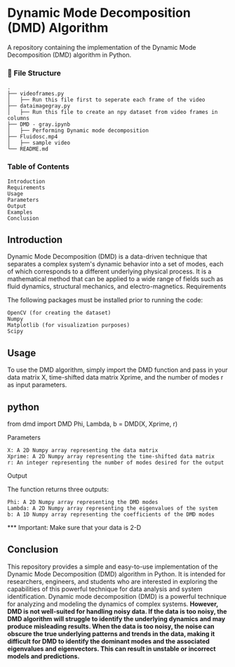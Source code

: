 # Dynamic Mode Decomposition (DMD) Algorithm

A repository containing the implementation of the Dynamic Mode Decomposition (DMD) algorithm in Python.

###  :file_folder: File Structure

```
.
├── videoframes.py
│   ├── Run this file first to seperate each frame of the video
├── dataimagegray.py
│   ├── Run this file to create an npy dataset from video frames in columns
├── DMD - gray.ipynb
│   ├── Performing Dynamic mode decomposition
├── Fluidosc.mp4
│   ├── sample video
└── README.md
```

### Table of Contents

    Introduction
    Requirements
    Usage
    Parameters
    Output
    Examples
    Conclusion

## Introduction

Dynamic Mode Decomposition (DMD) is a data-driven technique that separates a complex system's dynamic behavior into a set of modes, each of which corresponds to a different underlying physical process. It is a mathematical method that can be applied to a wide range of fields such as fluid dynamics, structural mechanics, and electro-magnetics.
Requirements

The following packages must be installed prior to running the code:

    OpenCV (for creating the dataset)
    Numpy
    Matplotlib (for visualization purposes)
    Scipy
    
## Usage

To use the DMD algorithm, simply import the DMD function and pass in your data matrix X, time-shifted data matrix Xprime, and the number of modes r as input parameters.

## python

from dmd import DMD
Phi, Lambda, b = DMD(X, Xprime, r)

Parameters

    X: A 2D Numpy array representing the data matrix
    Xprime: A 2D Numpy array representing the time-shifted data matrix
    r: An integer representing the number of modes desired for the output

Output

The function returns three outputs:

    Phi: A 2D Numpy array representing the DMD modes
    Lambda: A 2D Numpy array representing the eigenvalues of the system
    b: A 1D Numpy array representing the coefficients of the DMD modes

*** Important: Make sure that your data is 2-D
## Conclusion

This repository provides a simple and easy-to-use implementation of the Dynamic Mode Decomposition (DMD) algorithm in Python. It is intended for researchers, engineers, and students who are interested in exploring the capabilities of this powerful technique for data analysis and system identification.
Dynamic mode decomposition (DMD) is a powerful technique for analyzing and modeling the dynamics of complex systems. <b>However, DMD is not well-suited for handling noisy data. If the data is too noisy, the DMD algorithm will struggle to identify the underlying dynamics and may produce misleading results. When the data is too noisy, the noise can obscure the true underlying patterns and trends in the data, making it difficult for DMD to identify the dominant modes and the associated eigenvalues and eigenvectors. This can result in unstable or incorrect models and predictions.</b>
